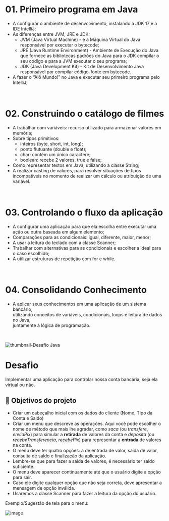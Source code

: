

<br/>01. Primeiro programa em Java<br/>
=================
<!--ts-->
* A configurar o ambiente de desenvolvimento, instalando a JDK 17 e a IDE IntelliJ;
* As diferenças entre JVM, JRE e JDK:
    * JVM (Java Virtual Machine) - é a Máquina Virtual do Java responsável por executar o bytecode;
    * JRE (Java Runtime Environment) - Ambiente de Execução do Java que fornece as bibliotecas padrões do Java para o JDK compilar o seu código e para a JVM executar o seu programa;
    * JDK (Java Development Kit) - Kit de Desenvolvimento Java responsável por compilar código-fonte em bytecode.
* A fazer o “Alô Mundo!” no Java e executar seu primeiro programa pelo IntelliJ;
<!--te-->

<br/>02. Construindo o catálogo de filmes<br/>
=================
<!--ts-->
* A trabalhar com variáveis: recurso utilizado para armazenar valores em memória;
* Sobre tipos primitivos:
    * inteiros (byte, short, int, long);
    * ponto flutuante (double e float);
    * char: contém um único caractere;
    * boolean: recebe 2 valores, true e false;
* Como representar textos em Java, utilizando a classe String;
* A realizar casting de valores, para resolver situações de tipos incompatíveis no momento de realizar um cálculo ou atribuição de uma variável.
<!--te-->

<br/>03. Controlando o fluxo da aplicação<br/>
=================
<!--ts-->
* A configurar uma aplicação para que ela escolha entre executar uma ação ou outra baseada em algum elemento;
* Comparações para as condicionais: igual, diferente, maior, menor;
* A usar a leitura do teclado com a classe Scanner;
* Trabalhar com alternativas para as condicionais e escolher a ideal para o caso escolhido;
* A utilizar estruturas de repetição com for e while.
<!--te-->

<br/>04. Consolidando Conhecimento<br/>
=================
<!--ts-->
* A aplicar seus conhecimentos em uma aplicação de um sistema bancário,<br/> utilizando conceitos de variáveis, condicionais, loops e leitura de dados no Java,<br/> juntamente à lógica de programação.
<!--te-->

<br/>

![thumbnail-Desafio Java](https://user-images.githubusercontent.com/66698429/218160231-11c3a759-711e-484d-a856-b5977b065ec6.png)


# Desafio


Implementar uma aplicação para controlar nossa conta bancária, seja ela virtual ou não. 

## 🔨 Objetivos do projeto

- Criar um cabeçalho inicial com os dados do cliente (Nome, Tipo da Conta e Saldo)
- Criar um menu que descreve as operações. Aqui você pode escolher o nome de método que mais lhe agradar, como *saca* (ou *transfere*, *enviaPix*) para simular a **retirada** de valores da conta
e *deposita* (ou *recebeTransferencia*, *recebePix*) para representar a **entrada** de valores na conta.
- O menu deve ter quatro opções: a de entrada de valor, saída de valor, consulta de saldo e finalização da aplicação.
- Lembre-se que para fazer a saída de valores, é necessário ter saldo suficiente.
- O menu deve aparecer continuamente até que o usuário digite a opção para sair.
- Caso ele digite qualquer opção que não seja correta, deve apresentar a mensagem de opção inválida.
- Usaremos a classe Scanner para fazer a leitura da opção do usuário.
<p></p>

Exemplo/Sugestão de tela para o menu: 

<p></p>

![image](https://user-images.githubusercontent.com/66698429/218162389-1b68a232-e91b-44ba-b7b3-317920d69ee1.png)


